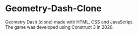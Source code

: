 # Geometry-Dash-Clone
Geometry Dash (clone) made with HTML, CSS and JavaScript.<br>
The game was developed using Construct 3 in 2020.
